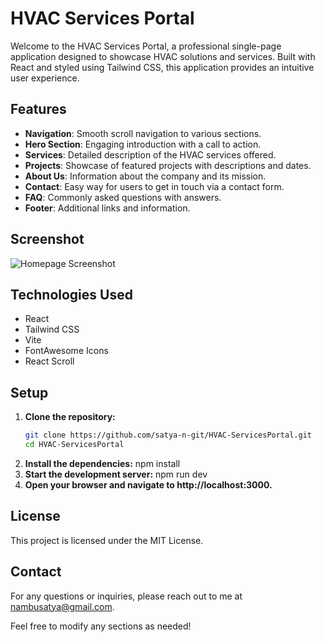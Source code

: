 # HVAC Services Portal

Welcome to the HVAC Services Portal, a professional single-page application designed to showcase HVAC solutions and services. Built with React and styled using Tailwind CSS, this application provides an intuitive user experience.

## Features

- **Navigation**: Smooth scroll navigation to various sections.
- **Hero Section**: Engaging introduction with a call to action.
- **Services**: Detailed description of the HVAC services offered.
- **Projects**: Showcase of featured projects with descriptions and dates.
- **About Us**: Information about the company and its mission.
- **Contact**: Easy way for users to get in touch via a contact form.
- **FAQ**: Commonly asked questions with answers.
- **Footer**: Additional links and information.

## Screenshot
![Homepage Screenshot](./public/gallery/HomePage.png)

## Technologies Used

- React
- Tailwind CSS
- Vite
- FontAwesome Icons
- React Scroll

## Setup

1. **Clone the repository:**
   ```bash
   git clone https://github.com/satya-n-git/HVAC-ServicesPortal.git
   cd HVAC-ServicesPortal
2. **Install the dependencies:**
   npm install
3. **Start the development server:**
   npm run dev
4. **Open your browser and navigate to http://localhost:3000.**

## License
This project is licensed under the MIT License.

## Contact
For any questions or inquiries, please reach out to me at nambusatya@gmail.com.

Feel free to modify any sections as needed!


